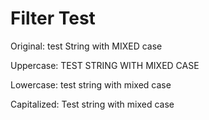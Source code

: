# Filter Test

<div class="filter-test">
<p>Original: test String with MIXED case</p>
<p>Uppercase: TEST STRING WITH MIXED CASE</p>
<p>Lowercase: test string with mixed case</p>
<p>Capitalized: Test string with mixed case</p>
</div>